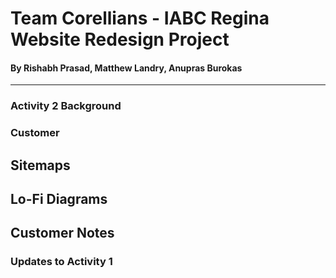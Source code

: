 # Team Corellians - IABC Regina Website Redesign Project
#### By Rishabh Prasad, Matthew Landry, Anupras Burokas

***

### Activity 2 Background

### Customer

## Sitemaps


## Lo-Fi Diagrams


## Customer Notes

### Updates to Activity 1